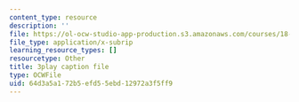 ```yaml
---
content_type: resource
description: ''
file: https://ol-ocw-studio-app-production.s3.amazonaws.com/courses/18-01sc-single-variable-calculus-fall-2010/64d3a5a172b5efd55ebd12972a3f5ff9_R9a_NHXrBcg.srt
file_type: application/x-subrip
learning_resource_types: []
resourcetype: Other
title: 3play caption file
type: OCWFile
uid: 64d3a5a1-72b5-efd5-5ebd-12972a3f5ff9
---
```

